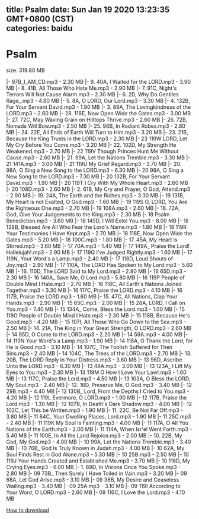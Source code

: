 
title: Psalm
date: Sun Jan 19 2020 13:23:35 GMT+0800 (CST)    
categories: baidu
---

# Psalm
size: 319.80 MB
 
 
|- 97B_I_AM_CD.mp3 - 2.30 MB
|- 9. 40A, I Waited for the LORD.mp3 - 3.90 MB
|- 8. 41B, All Those Who Hate Me.mp3 - 2.90 MB
|- 7. 91C, Night's Terrors Will Not Cause Alarm.mp3 - 2.30 MB
|- 6. 2D, Why Do Gentiles Rage_.mp3 - 4.80 MB
|- 5. 8A, O LORD, Our Lord.mp3 - 3.30 MB
|- 4. 132B, For Your Servant David.mp3 - 1.90 MB
|- 3. 89A, The Lovingkindness of the LORD.mp3 - 2.60 MB
|- 28. 118E, Now Open Wide the Gates.mp3 - 3.00 MB
|- 27. 72C, May Waving Grain on Hilltops Thrive.mp3 - 2.60 MB
|- 26. 72B, Nomads Will Bow.mp3 - 2.50 MB
|- 25. 96B, In Radiant Robes.mp3 - 2.80 MB
|- 24. 22E, All Ends of Earth Will Turn to Him.mp3 - 3.20 MB
|- 23. 21B, Because the King Trusts in the LORD.mp3 - 2.30 MB
|- 23 119W LORD, Let My Cry Before You Come.mp3 - 3.20 MB
|- 22. 102D, My Strength He Weakened.mp3 - 2.70 MB
|- 22 119V Though Princes Hunt Me Without Cause.mp3 - 2.60 MB
|- 21. 99A, Let the Nations Tremble.mp3 - 3.30 MB
|- 21 141A.mp3 - 3.00 MB
|- 21 119U My Grief Regard.mp3 - 3.70 MB
|- 20. 98A, O Sing a New Song to the LORD.mp3 - 6.30 MB
|- 20 98A, O Sing a New Song to the LORD.mp3 - 7.30 MB
|- 20 132B, For Your Servant David.mp3 - 1.90 MB
|- 20 119T I Cry With My Whole Heart.mp3 - 2.60 MB
|- 20 108D.mp3 - 2.60 MB
|- 2. 61B, My Cry and Prayer, O God, Attend.mp3 - 2.90 MB
|- 19. 24A, The Earth and the Riches.mp3 - 3.30 MB
|- 19 131B, My Heart is not Exalted, O God.mp3 - 1.60 MB
|- 19 119S O, LORD, You Are the Righteous One.mp3 - 2.70 MB
|- 19 108A.mp3 - 2.60 MB
|- 18. 72A, God, Give Your Judgements to the King.mp3 - 2.30 MB
|- 18 Psalm Benediction.mp3 - 3.60 MB
|- 18 145D, I Will Extol You.mp3 - 8.00 MB
|- 18 128B, Blessed Are All Who Fear the Lord's Name.mp3 - 1.80 MB
|- 18 119R Your Testimonies I Have Kept.mp3 - 2.70 MB
|- 18 118E, Now Open Wide the Gates.mp3 - 5.20 MB
|- 18 100C.mp3 - 1.80 MB
|- 17. 45A, My Heart is Stirred.mp3 - 3.60 MB
|- 17 70A.mp3 - 1.40 MB
|- 17 149A_ Praise the Lord! Hallelujah!.mp3 - 2.90 MB
|- 17 119Q I've Judged Rightly.mp3 - 1.60 MB
|- 17 119N, Your Word's a Lamp.mp3 - 2.40 MB
|- 17 118D, Loud Shouts of Joy.mp3 - 2.90 MB
|- 17 110A, The LORD Has Spoken to My Lord.mp3 - 5.60 MB
|- 16. 110D, The LORD Said to My Lord.mp3 - 2.80 MB
|- 16 65D.mp3 - 2.30 MB
|- 16 140A_ Save Me, O Lord.mp3 - 5.80 MB
|- 16 119P People of Double Mind I Hate.mp3 - 2.70 MB
|- 16 118C, All Earth's Nations Joined Together.mp3 - 3.30 MB
|- 16 117C, Praise the LORD.mp3 - 4.10 MB
|- 16 117B, Praise the LORD.mp3 - 1.60 MB
|- 15. 47C, All Nations, Clap Your Hands.mp3 - 2.90 MB
|- 15 65C.mp3 - 2.00 MB
|- 15 28A, LORD, I Call on You.mp3 - 7.40 MB
|- 15 134A_ Come, Bless the Lord.mp3 - 1.00 MB
|- 15 119O People of Double Mind I Hate.mp3 - 2.30 MB
|- 15 118B, Because He's Good.mp3 - 4.20 MB
|- 15 107I, All Those Who Go Down to the Sea.mp3 - 2.50 MB
|- 14. 21A, The King in Your Great Strength, O LORD.mp3 - 2.60 MB
|- 14 95D, O Come to the LORD.mp3 - 2.20 MB
|- 14 59A.mp3 - 4.00 MB
|- 14 119N Your Word's a Lamp.mp3 - 1.90 MB
|- 14 118A, O Thank the Lord, for He is Good.mp3 - 3.10 MB
|- 14 107C_ The Foolish Suffered for Their Sins.mp3 - 2.40 MB
|- 14 104C, The Trees of the LORD.mp3 - 2.70 MB
|- 13. 20B, The LORD Reply in Your Distress.mp3 - 3.60 MB
|- 13 96D, Ascribe Unto the LORD.mp3 - 6.30 MB
|- 13 48A.mp3 - 3.00 MB
|- 13 123A_ I Lift My Eyes to You.mp3 - 2.30 MB
|- 13 119M O How I Love Your Law!.mp3 - 1.60 MB
|- 13 117C, Praise the Lord.mp3 - 4.50 MB
|- 13 103A, O Bless the LORD, My Soul.mp3 - 2.40 MB
|- 12. 16D, Preserve Me, O God.mp3 - 3.40 MB
|- 12 29B.mp3 - 4.40 MB
|- 12 130B_ Lord, From the Depths I Cried to You.mp3 - 4.20 MB
|- 12 119L Evermore, O LORD.mp3 - 1.90 MB
|- 12 117B, Praise the Lord.mp3 - 1.30 MB
|- 12 107B, In Death's Dark Shadow.mp3 - 4.00 MB
|- 12 102C, Let This be Written.mp3 - 1.90 MB
|- 11. 22C, Be Not Far Off.mp3 - 3.80 MB
|- 11 84C_ Your Dwelling Places, Lord.mp3 - 1.90 MB
|- 11 25C.mp3 - 2.40 MB
|- 11 119K My Soul is Fainting.mp3 - 4.00 MB
|- 11 117A, O All You Nations of the Earth.mp3 - 2.00 MB
|- 11 114A, When Isr'el Went Forth.mp3 - 5.40 MB
|- 11 100E, In All the Land Rejoice.mp3 - 2.00 MB
|- 10. 22B, My God, My God.mp3 - 4.00 MB
|- 10 99A, Let the Nations Tremble.mp3 - 3.40 MB
|- 10 76B_ God Is Truly Known in Judah.mp3 - 4.00 MB
|- 10 62A, My Soul Finds Rest in God Alone.mp3 - 5.30 MB
|- 10 25B.mp3 - 2.50 MB
|- 10 119J Your Hands Created and Established Me.mp3 - 3.70 MB
|- 10 116D, My Crying Eyes.mp3 - 6.00 MB
|- 1. 89D, In Visions Once You Spoke.mp3 - 2.80 MB
|- 09 73B_ Then Surely I Have Toiled in Vain.mp3 - 3.20 MB
|- 09 68A, Let God Arise.mp3 - 3.10 MB
|- 09 38B, My Desire and Ceaseless Wailing.mp3 - 3.40 MB
|- 09 25A.mp3 - 3.10 MB
|- 09 119I According to Your Word, O LORD.mp3 - 2.60 MB
|- 09 116C, I Love the Lord.mp3 - 4.10 MB

[How to download](https://bpcam.bemobtrk.com/go/2ceec3aa-1ca2-46d6-b9ff-aaa5c184517c?jno=801)